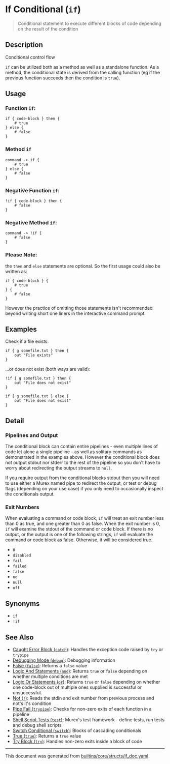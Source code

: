 # If Conditional (`if`)

> Conditional statement to execute different blocks of code depending on the result of the condition

## Description

Conditional control flow

`if` can be utilized both as a method as well as a standalone function. As a
method, the conditional state is derived from the calling function (eg if the
previous function succeeds then the condition is `true`).

## Usage

### Function `if`:

```
if { code-block } then {
    # true
} else {
    # false
}
```

### Method `if`

```
command -> if {
    # true
} else {
    # false
}
```

### Negative Function `if`:

```
!if { code-block } then {
    # false
}
```

### Negative Method `if`:

```
command -> !if {
    # false
}
```

### Please Note:
the `then` and `else` statements are optional. So the first usage could
also be written as:

```
if { code-block } {
    # true
} {
    # false
}
```

However the practice of omitting those statements isn't recommended beyond
writing short one liners in the interactive command prompt.

## Examples

Check if a file exists:

```
if { g somefile.txt } then {
    out "File exists"
}
```

...or does not exist (both ways are valid):

```
!if { g somefile.txt } then {
    out "File does not exist"
}
```

```
if { g somefile.txt } else {
    out "File does not exist"
}
```

## Detail

### Pipelines and Output

The conditional block can contain entire pipelines - even multiple lines of code
let alone a single pipeline - as well as solitary commands as demonstrated in
the examples above. However the conditional block does not output stdout nor
stderr to the rest of the pipeline so you don't have to worry about redirecting
the output streams to `null`.

If you require output from the conditional blocks stdout then you will need to
use either a Murex named pipe to redirect the output, or test or debug flags
(depending on your use case) if you only need to occasionally inspect the
conditionals output.

### Exit Numbers

When evaluating a command or code block, `if` will treat an exit number less
than 0 as true, and one greater than 0 as false. When the exit number is 0, `if`
will examine the stdout of the command or code block. If there is no output, or
the output is one of the following strings, `if` will evaluate the command or
code block as false. Otherwise, it will be considered true.

* `0`
* `disabled`
* `fail`
* `failed`
* `false`
* `no`
* `null`
* `off`

## Synonyms

* `if`
* `!if`


## See Also

* [Caught Error Block (`catch`)](../commands/catch.md):
  Handles the exception code raised by `try` or `trypipe`
* [Debugging Mode (`debug`)](../commands/debug.md):
  Debugging information
* [False (`false`)](../commands/false.md):
  Returns a `false` value
* [Logic And Statements (`and`)](../commands/and.md):
  Returns `true` or `false` depending on whether multiple conditions are met
* [Logic Or Statements (`or`)](../commands/or.md):
  Returns `true` or `false` depending on whether one code-block out of multiple ones supplied is successful or unsuccessful.
* [Not (`!`)](../commands/not-func.md):
  Reads the stdin and exit number from previous process and not's it's condition
* [Pipe Fail (`trypipe`)](../commands/trypipe.md):
  Checks for non-zero exits of each function in a pipeline
* [Shell Script Tests (`test`)](../commands/test.md):
  Murex's test framework - define tests, run tests and debug shell scripts
* [Switch Conditional (`switch`)](../commands/switch.md):
  Blocks of cascading conditionals
* [True (`true`)](../commands/true.md):
  Returns a `true` value
* [Try Block (`try`)](../commands/try.md):
  Handles non-zero exits inside a block of code

<hr/>

This document was generated from [builtins/core/structs/if_doc.yaml](https://github.com/lmorg/murex/blob/master/builtins/core/structs/if_doc.yaml).